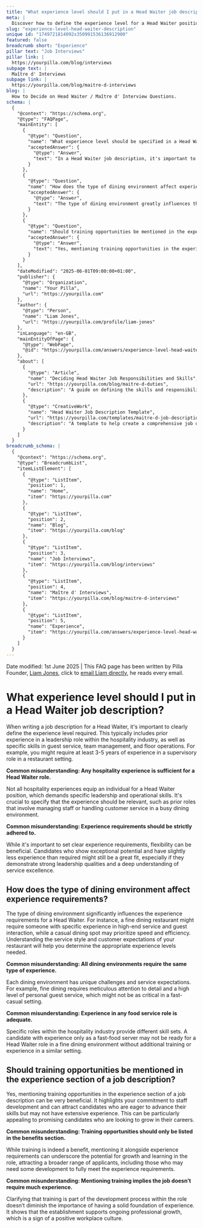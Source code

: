 ```yaml
---
title: "What experience level should I put in a Head Waiter job description?"
meta: |
  Discover how to define the experience level for a Head Waiter position, including common misconceptions and the impact of different dining environments.
slug: "experience-level-head-waiter-description"
unique id: "1749721814092x350991536136912900"
featured: false
breadcrumb short: "Experience"
pillar text: "Job Interviews"
pillar link: |
  https://yourpilla.com/blog/interviews
subpage text: |
  Maître d' Interviews
subpage link: |
  https://yourpilla.com/blog/maitre-d-interviews
blog: |
  How to Decide on Head Waiter / Maître d' Interview Questions.
schema: |
  {
    "@context": "https://schema.org",
    "@type": "FAQPage",
    "mainEntity": [
      {
        "@type": "Question",
        "name": "What experience level should be specified in a Head Waiter job description?",
        "acceptedAnswer": {
          "@type": "Answer",
          "text": "In a Head Waiter job description, it's important to clearly define the experience level required, typically including prior experience in a leadership role within the hospitality industry. This should encompass specific skills in guest service, team management, and floor operations, ideally with 3-5 years of experience in a supervisory role in a restaurant setting. Flexibility can be beneficial, as candidates who show exceptional potential with slightly less experience might also be a great fit, provided they exhibit strong leadership qualities and a deep understanding of service excellence."
        }
      },
      {
        "@type": "Question",
        "name": "How does the type of dining environment affect experience requirements for a Head Waiter?",
        "acceptedAnswer": {
          "@type": "Answer",
          "text": "The type of dining environment greatly influences the experience requirements for a Head Waiter. Fine dining restaurants may require specific experience in high-end service and guest interactions, whereas casual dining spots might prioritize speed and efficiency. It's important to align the experience requirements with the service style and customer expectations specific to the restaurant's dining environment."
        }
      },
      {
        "@type": "Question",
        "name": "Should training opportunities be mentioned in the experience section of a Head Waiter job description?",
        "acceptedAnswer": {
          "@type": "Answer",
          "text": "Yes, mentioning training opportunities in the experience section of a Head Waiter job description is beneficial. It highlights a commitment to staff development and attracts candidates who are keen to advance their skills but may not have extensive experience. This approach can appeal to promising candidates looking for career growth, underscoring that the establishment supports ongoing professional development."
        }
      }
    ],
    "dateModified": "2025-06-01T09:00:00+01:00",
    "publisher": {
      "@type": "Organization",
      "name": "Your Pilla",
      "url": "https://yourpilla.com"
    },
    "author": {
      "@type": "Person",
      "name": "Liam Jones",
      "url": "https://yourpilla.com/profile/liam-jones"
    },
    "inLanguage": "en-GB",
    "mainEntityOfPage": {
      "@type": "WebPage",
      "@id": "https://yourpilla.com/answers/experience-level-head-waiter-description"
    },
    "about": [
      {
        "@type": "Article",
        "name": "Deciding Head Waiter Job Responsibilities and Skills",
        "url": "https://yourpilla.com/blog/maitre-d-duties",
        "description": "A guide on defining the skills and responsibilities necessary for a Head Waiter position."
      },
      {
        "@type": "CreativeWork",
        "name": "Head Waiter Job Description Template",
        "url": "https://yourpilla.com/templates/maitre-d-job-description",
        "description": "A template to help create a comprehensive job description for a Head Waiter role, focusing on necessary skills and experience."
      }
    ]
  }
breadcrumb_schema: |
  {
    "@context": "https://schema.org",
    "@type": "BreadcrumbList",
    "itemListElement": [
      {
        "@type": "ListItem",
        "position": 1,
        "name": "Home",
        "item": "https://yourpilla.com"
      },
      {
        "@type": "ListItem",
        "position": 2,
        "name": "Blog",
        "item": "https://yourpilla.com/blog"
      },
      {
        "@type": "ListItem",
        "position": 3,
        "name": "Job Interviews",
        "item": "https://yourpilla.com/blog/interviews"
      },
      {
        "@type": "ListItem",
        "position": 4,
        "name": "Maître d' Interviews",
        "item": "https://yourpilla.com/blog/maitre-d-interviews"
      },
      {
        "@type": "ListItem",
        "position": 5,
        "name": "Experience",
        "item": "https://yourpilla.com/answers/experience-level-head-waiter-description"
      }
    ]
  }
---
```


Date modified: 1st June 2025 | This FAQ page has been written by Pilla Founder, [Liam Jones](https://yourpilla.com/profile/liam-jones), click to [email Liam directly](https://mailto:liam@yourpilla.com), he reads every email.

# What experience level should I put in a Head Waiter job description?

When writing a job description for a Head Waiter, it's important to clearly define the experience level required. This typically includes prior experience in a leadership role within the hospitality industry, as well as specific skills in guest service, team management, and floor operations. For example, you might require at least 3-5 years of experience in a supervisory role in a restaurant setting.

**Common misunderstanding: Any hospitality experience is sufficient for a Head Waiter role.**

Not all hospitality experiences equip an individual for a Head Waiter position, which demands specific leadership and operational skills. It's crucial to specify that the experience should be relevant, such as prior roles that involve managing staff or handling customer service in a busy dining environment.

**Common misunderstanding: Experience requirements should be strictly adhered to.**

While it's important to set clear experience requirements, flexibility can be beneficial. Candidates who show exceptional potential and have slightly less experience than required might still be a great fit, especially if they demonstrate strong leadership qualities and a deep understanding of service excellence.

## How does the type of dining environment affect experience requirements?

The type of dining environment significantly influences the experience requirements for a Head Waiter. For instance, a fine dining restaurant might require someone with specific experience in high-end service and guest interaction, while a casual dining spot may prioritize speed and efficiency. Understanding the service style and customer expectations of your restaurant will help you determine the appropriate experience levels needed.

**Common misunderstanding: All dining environments require the same type of experience.**

Each dining environment has unique challenges and service expectations. For example, fine dining requires meticulous attention to detail and a high level of personal guest service, which might not be as critical in a fast-casual setting.

**Common misunderstanding: Experience in any food service role is adequate.**

Specific roles within the hospitality industry provide different skill sets. A candidate with experience only as a fast-food server may not be ready for a Head Waiter role in a fine dining environment without additional training or experience in a similar setting.

## Should training opportunities be mentioned in the experience section of a job description?

Yes, mentioning training opportunities in the experience section of a job description can be very beneficial. It highlights your commitment to staff development and can attract candidates who are eager to advance their skills but may not have extensive experience. This can be particularly appealing to promising candidates who are looking to grow in their careers.

**Common misunderstanding: Training opportunities should only be listed in the benefits section.**

While training is indeed a benefit, mentioning it alongside experience requirements can underscore the potential for growth and learning in the role, attracting a broader range of applicants, including those who may need some development to fully meet the experience requirements.

**Common misunderstanding: Mentioning training implies the job doesn’t require much experience.**

Clarifying that training is part of the development process within the role doesn’t diminish the importance of having a solid foundation of experience. It shows that the establishment supports ongoing professional growth, which is a sign of a positive workplace culture.
